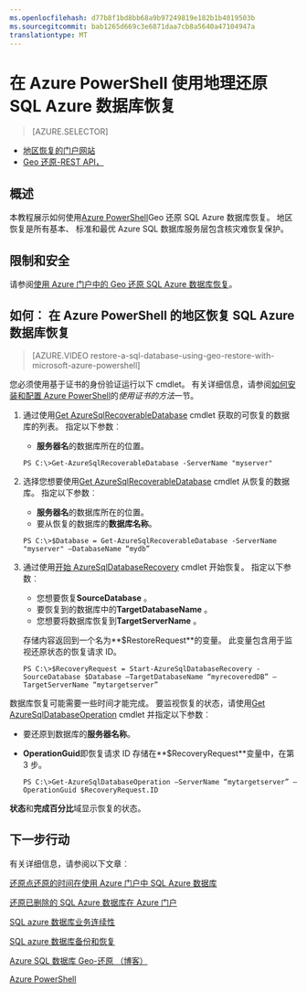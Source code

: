 ```yaml
---
ms.openlocfilehash: d77b8f1bd8bb68a9b97249819e182b1b4019503b
ms.sourcegitcommit: bab1265d669c3e6871daa7cb8a5640a47104947a
translationtype: MT
---
```

<properties 
   pageTitle="在 Azure PowerShell 使用地理还原 SQL Azure 数据库恢复" 
   description="Geo 还原，Microsoft Azure SQL 数据库，还原数据库中恢复数据库，Azure PowerShell" 
   services="sql-database" 
   documentationCenter="" 
   authors="elfisher" 
   manager="jeffreyg" 
   editor="v-romcal"/>

<tags
   ms.service="sql-database"
   ms.devlang="NA"
   ms.topic="article"
   ms.tgt_pltfrm="NA"
   ms.workload="storage-backup-recovery" 
   ms.date="07/24/2015"
   ms.author="elfish; v-romcal; v-stste"/>

# 在 Azure PowerShell 使用地理还原 SQL Azure 数据库恢复

> [AZURE.SELECTOR]
- [地区恢复的门户网站](sql-database-geo-restore-tutorial-management-portal.md)
- [Geo 还原-REST API，](sql-database-geo-restore-tutorial-rest.md)   

## 概述

本教程展示如何使用[Azure PowerShell](../powershell-install-configure.md)Geo 还原 SQL Azure 数据库恢复。 地区恢复是所有基本、 标准和最优 Azure SQL 数据库服务层包含核灾难恢复保护。

## 限制和安全

请参阅[使用 Azure 门户中的 Geo 还原 SQL Azure 数据库恢复](sql-database-geo-restore-tutorial-management-portal.md)。

## 如何︰ 在 Azure PowerShell 的地区恢复 SQL Azure 数据库恢复

> [AZURE.VIDEO restore-a-sql-database-using-geo-restore-with-microsoft-azure-powershell]

您必须使用基于证书的身份验证运行以下 cmdlet。 有关详细信息，请参阅[如何安装和配置 Azure PowerShell](../powershell-install-configure.md#use-the-certificate-method)的*使用证书的方法*一节。

1. 通过使用[Get AzureSqlRecoverableDatabase](http://msdn.microsoft.com/library/azure/dn720219.aspx) cmdlet 获取的可恢复的数据库的列表。 指定以下参数︰
    * **服务器名**的数据库所在的位置。 

    `PS C:\>Get-AzureSqlRecoverableDatabase -ServerName "myserver"`

2. 选择您想要使用[Get AzureSqlRecoverableDatabase](http://msdn.microsoft.com/library/azure/dn720219.aspx) cmdlet 从恢复的数据库。 指定以下参数︰
    * **服务器名**的数据库所在的位置。
    * 要从恢复的数据库的**数据库名称**。

    `PS C:\>$Database = Get-AzureSqlRecoverableDatabase -ServerName "myserver" –DatabaseName “mydb”`
     
3. 通过使用[开始 AzureSqlDatabaseRecovery](http://msdn.microsoft.com/library/dn720224.aspx) cmdlet 开始恢复。 指定以下参数︰   
    * 您想要恢复**SourceDatabase** 。
    * 要恢复到的数据库中的**TargetDatabaseName** 。
    * 您想要将数据库恢复到**TargetServerName** 。

    存储内容返回到一个名为**$RestoreRequest**的变量。 此变量包含用于监视还原状态的恢复请求 ID。

    `PS C:\>$RecoveryRequest = Start-AzureSqlDatabaseRecovery -SourceDatabase $Database –TargetDatabaseName “myrecoveredDB” –TargetServerName “mytargetserver”`
    
数据库恢复可能需要一些时间才能完成。 要监视恢复的状态，请使用[Get AzureSqlDatabaseOperation](http://msdn.microsoft.com/library/azure/dn546738.aspx) cmdlet 并指定以下参数︰

* 要还原到数据库的**服务器名称**。
* **OperationGuid**即恢复请求 ID 存储在**$RecoveryRequest**变量中，在第 3 步。

    `PS C:\>Get-AzureSqlDatabaseOperation –ServerName “mytargetserver” –OperationGuid $RecoveryRequest.ID`

**状态**和**完成百分比**域显示恢复的状态。

## 下一步行动

有关详细信息，请参阅以下文章︰  

[还原点还原的时间在使用 Azure 门户中 SQL Azure 数据库](sql-database-point-in-time-restore-tutorial-management-portal.md)

[还原已删除的 SQL Azure 数据库在 Azure 门户](sql-database-restore-deleted-database-tutorial-management-portal.md)

[SQL azure 数据库业务连续性](http://msdn.microsoft.com/library/azure/hh852669.aspx)

[SQL azure 数据库备份和恢复](http://msdn.microsoft.com/library/azure/jj650016.aspx)

[Azure SQL 数据库 Geo-还原 （博客）](http://azure.microsoft.com/blog/2014/09/13/azure-sql-database-geo-restore/)

[Azure PowerShell](https://msdn.microsoft.com/library/azure/jj156055.aspx)
 
